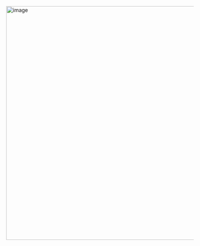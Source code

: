 <img width="623" height="628" alt="image" src="https://github.com/user-attachments/assets/997f8abd-ae56-4392-93b4-7c43430d68f6" />
